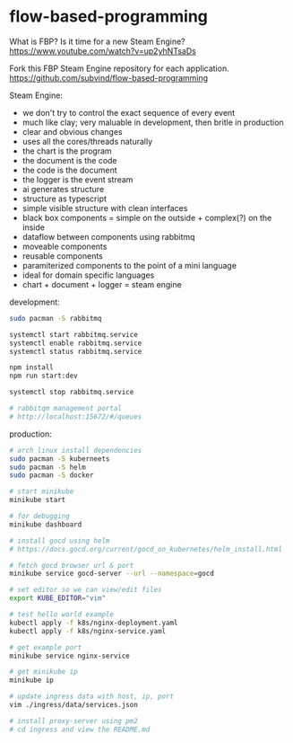 flow-based-programming
========
What is FBP? Is it time for a new Steam Engine?
https://www.youtube.com/watch?v=up2yhNTsaDs 

Fork this FBP Steam Engine repository for each application.
https://github.com/subvind/flow-based-programming

Steam Engine:
  - we don't try to control the exact sequence of every event
  - much like clay; very maluable in development, then britle in production
  - clear and obvious changes
  - uses all the cores/threads naturally
  - the chart is the program
  - the document is the code
  - the code is the document
  - the logger is the event stream
  - ai generates structure
  - structure as typescript
  - simple visible structure with clean interfaces
  - black box components = simple on the outside + complex(?) on the inside
  - dataflow between components using rabbitmq
  - moveable components
  - reusable components
  - paramiterized components to the point of a mini language
  - ideal for domain specific languages
  - chart + document + logger = steam engine

development:
```bash
sudo pacman -S rabbitmq

systemctl start rabbitmq.service
systemctl enable rabbitmq.service
systemctl status rabbitmq.service

npm install
npm run start:dev

systemctl stop rabbitmq.service

# rabbitqm management portal
# http://localhost:15672/#/queues
```

production:
```bash
# arch linux install dependencies
sudo pacman -S kuberneets
sudo pacman -S helm
sudo pacman -S docker

# start minikube
minikube start

# for debugging
minikube dashboard

# install gocd using helm
# https://docs.gocd.org/current/gocd_on_kubernetes/helm_install.html

# fetch gocd browser url & port
minikube service gocd-server --url --namespace=gocd

# set editor so we can view/edit files
export KUBE_EDITOR="vim"

# test hello world example
kubectl apply -f k8s/nginx-deployment.yaml
kubectl apply -f k8s/nginx-service.yaml

# get example port
minikube service nginx-service

# get minikube ip
minikube ip

# update ingress data with host, ip, port
vim ./ingress/data/services.json

# install proxy-server using pm2
# cd ingress and view the README.md
```